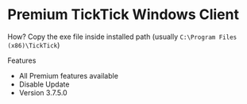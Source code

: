 # Premium TickTick Windows Client

How? Copy the exe file inside installed path (usually `C:\Program Files (x86)\TickTick`)

Features
+ All Premium features available
+ Disable Update
+ Version 3.7.5.0
